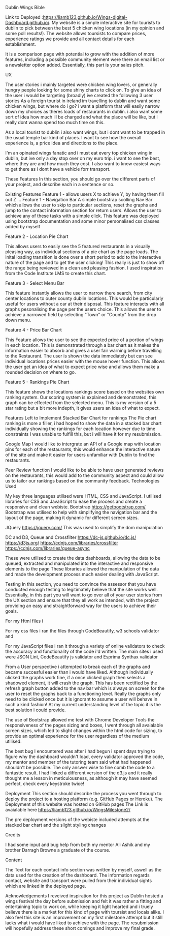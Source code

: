 Dublin Wings Bible

Link to Deployed :https://liamb123.github.io/Wings-digital-Dashboard.github.io/.
My website is a simple interactive site for tourists to dublin to pick between the best 5 chicken wing locations (in my opinion and some poll results!). The website allows toursists to compare prices, experience ratings we provide and all contact details for each establishment.

It is a comparison page with potential to grow with the addition of more features, including a possible community element were there an email list or a newsletter option added. Essentially, this part is your sales pitch.

UX

The user stories i mainly targeted were chicken wing lovers, or generally hungry people looking for some shiny charts to click on. To give an idea of the user i would be targeting (broadly) ive created the following 3 user stories As a foreign tourist in ireland im travelling to dublin and want some chicken wings, but where do i go? i want a platform that will easily narrow down my choices as theres loads of restaurants in dublin. i also want some sort of idea how much ill be charged and what the place will be like, but i really dont wanna spend too much time on this.

As a local tourist to dublin i also want wings, but i dont want to be trapped in the usual temple bar kind of places. I want to see how the overall experience is, a price idea and directions to the place.

I'm an opinated wings fanatic and i must eat every top chicken wing in dublin, but ive only a day stop over on my euro trip. i want to see the best, where they are and how much they cost. I also want to know easiest ways to get there as i dont have a vehicle forr transport.

These Features In this section, you should go over the different parts of your project, and describe each in a sentence or so.

Existing Features Feature 1 - allows users X to achieve Y, by having them fill out Z ... Feature 1 - Navigation Bar A simple bootstrap scolling Nav Bar which allows the user to skip to particular sections, reset the graphs and jump to the contact information section for return users. Allows the user to achieve any of these tasks with a simple click. This feature was deployed using bootstrap documentation and some minor personalised css classes added by myself

Feature 2 - Location Pie Chart

This allows users to easily see the 5 featured restaurants in a visually pleasing way, as individual sections of a pie chart as the page loads. The inital loading transition is done over a short period to add to the interactive nature of the page and to get the user clicking! This really is just to show off the range being reviewed in a clean and pleasing fashion. I used inspiration from the Code Institute LMS to create this chart.

Feature 3 - Select Menu Bar

This feature instantly allows the user to narrow there search, from city center locations to outer county dublin locations. This would be particularly useful for users without a car at their disposal. This feature interacts with all graphs pesonalising the page per the users choice. This allows the user to achieve a narrowed field by selecting "Town" or "County" from the drop down menu.

Feature 4 - Price Bar Chart

This Feature allows the user to see the expected price of a portion of wings in each location. This is demonstrated through a bar chart as it makes the information easier to absorb and gives a user fair warning before travelling to the Restaurant. The user is shown the data immediately but can see individual locations prices easier with the mouse hover function. This allows the user get an idea of what to expect price wise and allows them make a rounded decision on where to go.

Feature 5 - Rankings Pie Chart

This feature shows the locations rankings score based on the websites own ranking system. Our scoring system is explained and demonstrated, this graph can be effected from the selected menu. This is my version of a 5 star rating but a bit more indepth, it gives users an idea of what to expect.

Features Left to Implement Stacked Bar Chart for rankings The Pie chart ranking is more a filler, i had hoped to show the data in a stacked bar chart individually showing the rankings for each location however due to time constraints I was unable to fulfill this, but i will have it for my resubmission.

Google Map
I would like to intergrate an API of a Google map with location pins for each of the restaurants, this would enhance the interactive nature of the site
and make it easier for users unfamiliar with Dublin to find the restaurants.

Peer Review function
    I would like to be able to have user generated reviews on the restaurants, this would add to the community aspect and could allow us to tailor our
    rankings based on the community feedback.
Technologies Used

My key three languages utilised were HTML, CSS and JavaScript. I utilised libraries for CSS and JavaScript to ease the process and create a responsive and clean webiste. Bootstrap https://getbootstrap.com/ Bootstrap was utilised to help with simplifying the navigation bar and the layout of the page, making it dynamic for different screen sizes.

JQuery https://jquery.com/ This was used to simplify the dom manipulation

DC and D3, Queue and Crossfilter https://dc-js.github.io/dc.js/ https://d3js.org/ https://cdnjs.com/libraries/crossfilter https://cdnjs.com/libraries/queue-async

These were utilised to create the data dashboards, allowing the data to be queued, extracted and manipulated into the interactive and responsive elements to the page These libraries allowed the manipulation of the data and made the development process much easier dealing with JavaScript.

Testing In this section, you need to convince the assessor that you have conducted enough testing to legitimately believe that the site works well. Essentially, in this part you will want to go over all of your user stories from the UX section and ensure that they all work as intended, with the project providing an easy and straightforward way for the users to achieve their goals.

For my Html files i

For my css files i ran the files through CodeBeautify, w3 schools validator and

For my JavaScript files i ran it through a variety of online validators to check the accuracy and functionality of the code i'd written. The main sites i used were JSON Lint, CodeBeautify js validator and Esprima Synthax validator

From a User perspective i attempted to break each of the graphs and became succesful easier than i would have liked. Although individually clicked the graphs work fine, if a once clicked graph then selects a shadowed element, it will crash the graph. This has been rectified by the refresh graph button added to the nav bar which is always on screen for the user to reset the graphs back to a functioning level. Really the graphs only need to be clicked once but it is ignorant to assume a user will behave in such a kind fashion! At my current understanding level of the topic it is the best solution i could provide.

The use of Bootstrap allowed me test with Chrome Developer Tools the responsiveness of the pages sizing and boxes, I went through all avaialable screen sizes, which led to slight changes within the html code for sizing, to provide an optimal experience for the user regardless of the medium utilised.

The best bug I encountered was after i had begun i spent days trying to figure why the dashboard wouldn't load, every validator approved the code, my mentor and member of the tutoring team said what had happened shouldn't be possible. The only answer wise to fine comb the code to a fantastic result. I had linked a different version of the d3.js and it really thought me a lesson in meticulousness, as although it may have seemed perfect, check every keystroke twice!

Deployment This section should describe the process you went through to deploy the project to a hosting platform (e.g. GitHub Pages or Heroku). The Deployment of this website was hosted on GitHub pages The Link is avaialable here https://liamb123.github.io/WingsMilestone2/

The pre deployment versions of the webiste included attempts at the stacked bar chart and the slight styling changes

Credits

I had some input and bug help from both my mentor Ali Ashik and my brother Darragh Browne a graduate of the course.

Content

The Text for each contact info section was written by myself, aswell as the data used for the creation of the dashboard. The information regards contact, website and transport were pulled from their individual sights which are linked in the deployed page.

Acknowledgements I reveived inspiration for this project as Dublin hosted a wings festival the day before submission and felt it was rather a fitting and entertaining topic to work on, while keeping it light hearted and i truely believe there is a market for this kind of page with toursist and locals alike. I also feel this site is an improvement on my first milestone attempt but it still lacks what i would have liked to achieve with the page. The resubmission will hopefully address these short comings and improve my final grade.

